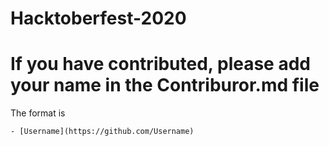 # Hacktoberfest-2020

# If you have contributed, please add your name in the Contriburor.md file
The format is
```
- [Username](https://github.com/Username)
```
